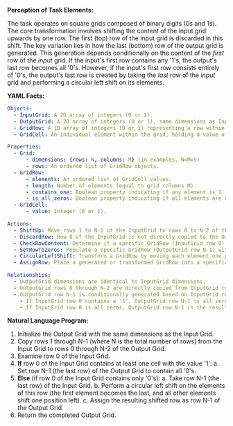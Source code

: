 **Perception of Task Elements:**

The task operates on square grids composed of binary digits (0s and 1s). The core transformation involves shifting the content of the input grid upwards by one row. The first (top) row of the input grid is discarded in this shift. The key variation lies in how the last (bottom) row of the output grid is generated. This generation depends conditionally on the content of the *first* row of the *input* grid. If the input's first row contains any '1's, the output's last row becomes all '0's. However, if the input's first row consists entirely of '0's, the output's last row is created by taking the *last* row of the *input* grid and performing a circular left shift on its elements.

**YAML Facts:**


```yaml
Objects:
  - InputGrid: A 2D array of integers (0 or 1).
  - OutputGrid: A 2D array of integers (0 or 1), same dimensions as InputGrid.
  - GridRow: A 1D array of integers (0 or 1) representing a row within a grid.
  - GridCell: An individual element within the grid, holding a value of 0 or 1.

Properties:
  - Grid:
      - dimensions: {rows: N, columns: M} (In examples, N=M=5)
      - rows: An ordered list of GridRow objects.
  - GridRow:
      - elements: An ordered list of GridCell values.
      - length: Number of elements (equal to grid columns M).
      - contains_one: Boolean property indicating if any element is 1.
      - is_all_zeros: Boolean property indicating if all elements are 0.
  - GridCell:
      - value: Integer (0 or 1).

Actions:
  - ShiftUp: Move rows 1 to N-1 of the InputGrid to rows 0 to N-2 of the OutputGrid.
  - DiscardRow: Row 0 of the InputGrid is not directly copied to the OutputGrid.
  - CheckRowContent: Determine if a specific GridRow (InputGrid row 0) contains any '1's.
  - SetRowToZeros: Populate a specific GridRow (OutputGrid row N-1) with all '0's.
  - CircularLeftShift: Transform a GridRow by moving each element one position to the left, with the first element wrapping around to the last position.
  - AssignRow: Place a generated or transformed GridRow into a specific row index of the OutputGrid.

Relationships:
  - OutputGrid dimensions are identical to InputGrid dimensions.
  - OutputGrid rows 0 through N-2 are directly copied from InputGrid rows 1 through N-1.
  - OutputGrid row N-1 is conditionally generated based on InputGrid row 0 and InputGrid row N-1.
    - If InputGrid row 0 contains a '1', OutputGrid row N-1 is all zeros.
    - If InputGrid row 0 is all zeros, OutputGrid row N-1 is the result of applying CircularLeftShift to InputGrid row N-1.
```


**Natural Language Program:**

1.  Initialize the Output Grid with the same dimensions as the Input Grid.
2.  Copy rows 1 through N-1 (where N is the total number of rows) from the Input Grid to rows 0 through N-2 of the Output Grid.
3.  Examine row 0 of the Input Grid.
4.  **If** row 0 of the Input Grid contains at least one cell with the value '1':
    a.  Set row N-1 (the last row) of the Output Grid to contain all '0's.
5.  **Else** (if row 0 of the Input Grid contains only '0's):
    a.  Take row N-1 (the last row) of the Input Grid.
    b.  Perform a circular left shift on the elements of this row (the first element becomes the last, and all other elements shift one position left).
    c.  Assign the resulting shifted row as row N-1 of the Output Grid.
6.  Return the completed Output Grid.
